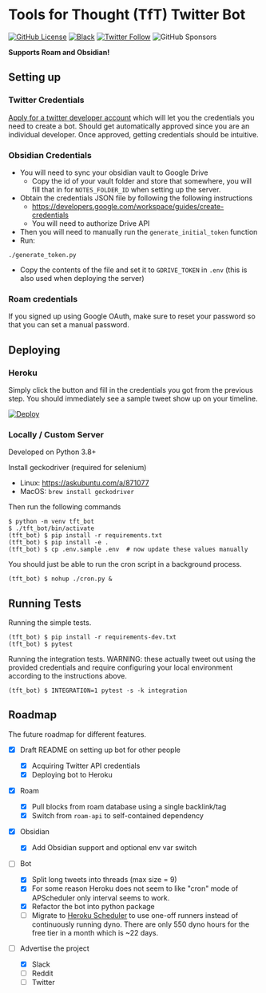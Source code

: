 # Tools for Thought (TfT) Twitter Bot

[![GitHub License](https://img.shields.io/github/license/adithyabsk/roam_bot?logo=6cc644&style=plastic)](https://github.com/adithyabsk/roambot/blob/master/LICENSE)
[![Black](https://img.shields.io/badge/code%20style-black-000000.svg)](https://github.com/psf/black)
[![Twitter Follow](https://img.shields.io/twitter/follow/adithya_balaji?style=social)](https://twitter.com/intent/follow?screen_name=adithya_balaji)
![GitHub Sponsors](https://img.shields.io/github/sponsors/adithyabsk?style=social)

**Supports Roam and Obsidian!**

## Setting up

### Twitter Credentials

[Apply for a twitter developer account](https://developer.twitter.com/en/apply/user.html)
which will let you the credentials you need to create a bot. Should get
automatically approved since you are an individual developer. Once approved,
getting credentials should be intuitive.

### Obsidian Credentials

* You will need to sync your obsidian vault to Google Drive
  * Copy the id of your vault folder and store that somewhere, you will fill
  that in for `NOTES_FOLDER_ID` when setting up the server.
* Obtain the credentials JSON file by following the following instructions
  * https://developers.google.com/workspace/guides/create-credentials
  * You will need to authorize Drive API
* Then you will need to manually run the `generate_initial_token` function
* Run:

```shell
./generate_token.py
```

* Copy the contents of the file and set it to `GDRIVE_TOKEN` in `.env` (this is
also used when deploying the server)

### Roam credentials

If you signed up using Google OAuth, make sure to reset your password so that
you can set a manual password.

## Deploying

### Heroku

Simply click the button and fill in the credentials you got from the previous
step. You should immediately see a sample tweet show up on your timeline.

[![Deploy](https://www.herokucdn.com/deploy/button.svg)](https://heroku.com/deploy)

### Locally / Custom Server

Developed on Python 3.8+

Install geckodriver (required for selenium)

* Linux: https://askubuntu.com/a/871077
* MacOS: `brew install geckodriver`

Then run the following commands

```shell
$ python -m venv tft_bot
$ ./tft_bot/bin/activate
(tft_bot) $ pip install -r requirements.txt
(tft_bot) $ pip install -e .
(tft_bot) $ cp .env.sample .env  # now update these values manually
```

You should just be able to run the cron script in a background process.

```shell
(tft_bot) $ nohup ./cron.py &
```

## Running Tests

Running the simple tests.

```shell
(tft_bot) $ pip install -r requirements-dev.txt
(tft_bot) $ pytest
```

Running the integration tests. WARNING: these actually tweet out using the
provided credentials and require configuring your local environment according to
the instructions above.

```shell
(tft_bot) $ INTEGRATION=1 pytest -s -k integration
```

## Roadmap

The future roadmap for different features.

- [x] Draft README on setting up bot for other people

  - [x] Acquiring Twitter API credentials
  - [x] Deploying bot to Heroku

- [x] Roam

  - [x] Pull blocks from roam database using a single backlink/tag
  - [x] Switch from `roam-api` to self-contained dependency

- [x] Obsidian

  - [x] Add Obsidian support and optional env var switch

- [ ] Bot

  - [x] Split long tweets into threads (max size = 9)
  - [x] For some reason Heroku does not seem to like "cron" mode of APScheduler
    only interval seems to work.
  - [x] Refactor the bot into python package
  - [ ] Migrate to [Heroku Scheduler](https://elements.heroku.com/addons/scheduler)
    to use one-off runners instead of continuously running dyno. There are only
    550 dyno hours for the free tier in a month which is ~22 days.

- [ ] Advertise the project

  - [x] Slack
  - [ ] Reddit
  - [ ] Twitter
